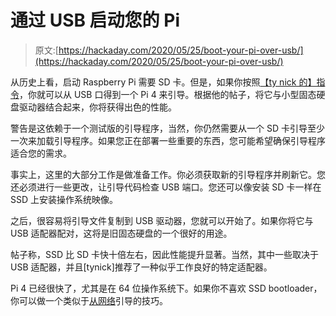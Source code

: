 # 通过 USB 启动您的 Pi

> 原文:[https://hackaday.com/2020/05/25/boot-your-pi-over-usb/](https://hackaday.com/2020/05/25/boot-your-pi-over-usb/)

从历史上看，启动 Raspberry Pi 需要 SD 卡。但是，如果你按照[【ty nick 的】指令](https://tynick.com/blog/05-22-2020/raspberry-pi-4-boot-from-usb/)，你就可以从 USB 口得到一个 Pi 4 来引导。根据他的帖子，将它与小型固态硬盘驱动器结合起来，你将获得出色的性能。

警告是这依赖于一个测试版的引导程序，当然，你仍然需要从一个 SD 卡引导至少一次来加载引导程序。如果您正在部署一些重要的东西，您可能希望确保引导程序适合您的需求。

事实上，这里的大部分工作是做准备工作。你必须获取新的引导程序并刷新它。您还必须进行一些更改，让引导代码检查 USB 端口。您还可以像安装 SD 卡一样在 SSD 上安装操作系统映像。

之后，很容易将引导文件复制到 USB 驱动器，您就可以开始了。如果你将它与 USB 适配器配对，这将是旧固态硬盘的一个很好的用途。

帖子称，SSD 比 SD 卡快十倍左右，因此性能提升显著。当然，其中一些取决于 USB 适配器，并且[tynick]推荐了一种似乎工作良好的特定适配器。

Pi 4 已经很快了，尤其是在 64 位操作系统下。如果你不喜欢 SSD bootloader，你可以做一个类似于[从网络](https://hackaday.com/2019/11/11/network-booting-the-pi-4/)引导的技巧。